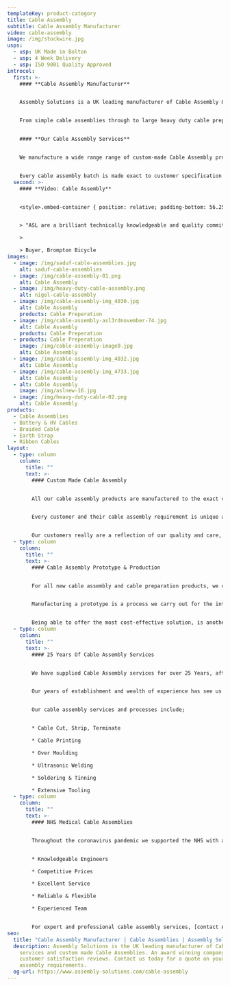 ```yaml
---
templateKey: product-category
title: Cable Assembly
subtitle: Cable Assembly Manufacturer
video: cable-assembly
image: /img/stockwire.jpg
usps:
  - usp: UK Made in Bolton
  - usp: 4 Week Delivery
  - usp: ISO 9001 Quality Approved
introcol:
  first: >-
    #### **Cable Assembly Manufacturer**


    Assembly Solutions is a UK leading manufacturer of Cable Assembly & Cable Preparation Services. We're an award winning Bolton based family business, fully accredited to the Quality International Standards of **ISO 9001** and **ISO 45001**.


    From simple cable assemblies through to large heavy duty cable prepared assemblies seen on our cable assembly video, we are fully equipped to manufacturer any type of electrical cable requirement. Our highly skilled wiring operating team are fully trained to the IPC Cable Assembly Standards, proving their quality in all cable assembly production processes; crimping, soldering, tinning and understanding acceptable tolerances set by the customer.


    #### **Our Cable Assembly Services**


    We manufacture a wide range range of custom-made Cable Assembly products, from Automotive Electric Vehicle Battery Cables, through to Heavy Duty Machinery Equipment Power Cable Assemblies.


    Every cable assembly batch is made exact to customer specification and passes through a precise Quality Inspection and 100% electrical test to ensure accuracy and reliability before being packed and despatched.  We pride ourselves on providing a highly efficient and cost-effective service, where all our cable assembly products are manufactured competitively and on a fast turnaround.
  second: >-
    #### **Video: Cable Assembly**


    <style>.embed-container { position: relative; padding-bottom: 56.25%; height: 0; overflow: hidden; max-width: 100%; } .embed-container iframe, .embed-container object, .embed-container embed { position: absolute; top: 0; left: 0; width: 100%; height: 100%; }</style><div class='embed-container'><iframe src='https://www.youtube.com/embed/JM9UP2GiQ_M?loop=1&playlist=JM9UP2GiQ_M' frameborder='0' allowfullscreen></iframe></div>


    > "ASL are a brilliant technically knowledgeable and quality committed company. They have been our cable assembly supplier for over 10 Years and continue to deliver excellence. We really enjoy working with them, the sales team and technical engineers are always a delight to deal with!"

    >

    > Buyer, Brompton Bicycle
images:
  - image: /img/saduf-cable-assemblies.jpg
    alt: saduf-cable-assemblies
  - image: /img/cable-assembly-01.png
    alt: Cable Assembly
  - image: /img/heavy-duty-cable-assembly.png
    alt: nigel-cable-assembly
  - image: /img/cable-assembly-img_4030.jpg
    alt: Cable Assembly
    products: Cable Preperation
  - image: /img/cable-assembly-asl3rdnovember-74.jpg
    alt: Cable Assembly
    products: Cable Preperation
  - products: Cable Preperation
    image: /img/cable-assembly-image0.jpg
    alt: Cable Assembly
  - image: /img/cable-assembly-img_4032.jpg
    alt: Cable Assembly
  - image: /img/cable-assembly-img_4733.jpg
    alt: Cable Assembly
  - alt: Cable Assembly
    image: /img/aslnew-16.jpg
  - image: /img/heavy-duty-cable-02.png
    alt: Cable Assembly
products:
  - Cable Assemblies
  - Battery & HV Cables
  - Braided Cable
  - Earth Strap
  - Ribbon Cables
layout:
  - type: column
    column:
      title: ""
      text: >-
        #### Custom Made Cable Assembly


        All our cable assembly products are manufactured to the exact customer drawing and specification. We have technical engineering expertise to support and advise of any beneficial technical or cost-effective changes to the cable assembly.


        Every customer and their cable assembly requirement is unique and different to others that we manufacture, as we supply to such a diverse set of Industries. Our sales and engineering team work closely with customers to ensure we fully understand the application and purpose of the assembly. We provide cost-effective quotes, and run sample prototypes prior to full batch production to ensure quality and specification meets customer approval.


        Our customers really are a reflection of our quality and care, which is why we are immensely proud to manufacture cable assemblies for two world-renowned manufacturers, Aston Martin and Brompton Bicycle. These two customers are examples where the opportunities have grown from manufacturing a handful of their cable assembly products, to now producing an extensive range of cost-effective [cable assemblies](/cable-assemblies) and wiring looms to their operational plants.
  - type: column
    column:
      title: ""
      text: >-
        #### Cable Assembly Prototype & Production


        For all new cable assembly and cable preparation products, we create a sample prototype. This to ensure it meets customer approval and also helps to avoid any issues that could occur in future build including; part availability, quality processes or cost of components.   


        Manufacturing a prototype is a process we carry out for the introduction of all new cable assembly and [cable preparation assemblies](/cable-preparation). It helps to reveal any design flaws that could affect functionality, but also potential problems in the supply chain or manufacturing processes. A sample is good practice to ensure production is streamlined and efficient for the future volume builds.


        Being able to offer the most cost-effective solution, is another reason that we carry out a prototype before production, as creating the first one-off helps us fully understand the total cost of production. Some connectors take longer to assemble if they require soldering or specialist skills and labour costs are based on the time it takes to complete a cable assembly. Prototyping a design allows us to explore ways to speed up production and reduce costs – for example by using components that are easier and quicker to assemble.
  - type: column
    column:
      title: ""
      text: >-
        #### 25 Years Of Cable Assembly Services


        We have supplied Cable Assembly services for over 25 Years, after the company was founded in 2020. It was an incredible milestone to reach and has been a journey of growth since the start, where we started off manufacturing only cable assemblies, and from there steadily grown, where we now also build [wiring looms and wiring harnesses](/wiring-loom).


        Our years of establishment and wealth of experience has see us grow into one a trusted UK leading British manufacturer which is reputable for all cable assembly services and other wiring products. Being a supplier of cable assembly services for over 25 years has extensively broadened our knowledge and expertise in multiple markets. These include; Automotive, General Engineering, Medical & Nuclear.


        Our cable assembly services and processes include;


        * Cable Cut, Strip, Terminate

        * Cable Printing

        * Over Moulding

        * Ultrasonic Welding

        * Soldering & Tinning

        * Extensive Tooling
  - type: column
    column:
      title: ""
      text: >-
        #### NHS Medical Cable Assemblies


        Throughout the coronavirus pandemic we supported the NHS with a range cable assembly products for medical equipment. These included; cable assemblies for Covid testing apparatus, hospital bed cables, sterilisation[](www.assembly-solutions.com/cable-assemblies) [cable assemblies](/cable-assemblies)[](www.assembly-solutions.com/cable-assemblies) and ventilation equipment cables. It has been an extremely challenging time and we're proud our of team that put in extra over time every week to show their support in helping hospitals all across the world.


        * Knowledgeable Engineers

        * Competitive Prices

        * Excellent Service

        * Reliable & Flexible

        * Experienced Team


        For expert and professional cable assembly services, [contact Assembly Solutions ](https://www.assembly-solutions.com/contact)today for a specially tailored quote and advice on your project.
seo:
  title: "Cable Assembly Manufacturer | Cable Assemblies | Assembly Solutions "
  description: Assembly Solutions is the UK leading manufacturer of Cable Assembly
    services and custom made Cable Assemblies. An award winning company with 98%
    customer satisfaction reviews. Contact us today for a quote on your cable
    assembly requirements.
  og-url: https://www.assembly-solutions.com/cable-assembly
---
```

